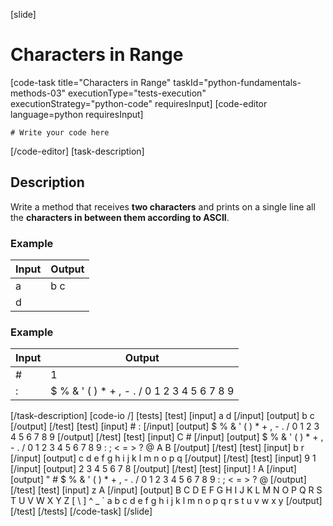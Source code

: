 [slide]
# Characters in Range
[code-task title="Characters in Range" taskId="python-fundamentals-methods-03" executionType="tests-execution" executionStrategy="python-code" requiresInput]
[code-editor language=python requiresInput]
```
# Write your code here
```
[/code-editor]
[task-description]
## Description
Write a method that receives **two characters** and prints on a single line all the **characters in between them according to ASCII**.

### Example
| **Input** | **Output** |
| --- | --- |
| a | b c |
| d | |

### Example
| **Input** | **Output** |
| --- | --- |
| # | 1 |
| : | $ % & ' ( ) * + , - . / 0 1 2 3 4 5 6 7 8 9 |

[/task-description]
[code-io /]
[tests]
[test]
[input]
a
d
[/input]
[output]
b c
[/output]
[/test]
[test]
[input]
\#
:
[/input]
[output]
$ % & ' ( ) * + , - . / 0 1 2 3 4 5 6 7 8 9
[/output]
[/test]
[test]
[input]
C
\#
[/input]
[output]
$ % & ' ( ) * + , - . / 0 1 2 3 4 5 6 7 8 9 : ; < = > ? @ A B
[/output]
[/test]
[test]
[input]
b
r
[/input]
[output]
c d e f g h i j k l m n o p q
[/output]
[/test]
[test]
[input]
9
1
[/input]
[output]
2 3 4 5 6 7 8
[/output]
[/test]
[test]
[input]
!
A
[/input]
[output]
" # $ % & ' ( ) * + , - . / 0 1 2 3 4 5 6 7 8 9 : ; < = > ? @
[/output]
[/test]
[test]
[input]
z
A
[/input]
[output]
B C D E F G H I J K L M N O P Q R S T U V W X Y Z [ \ ] ^ _ ` a b c d e f g h i j k l m n o p q r s t u v w x y
[/output]
[/test]
[/tests]
[/code-task]
[/slide]
